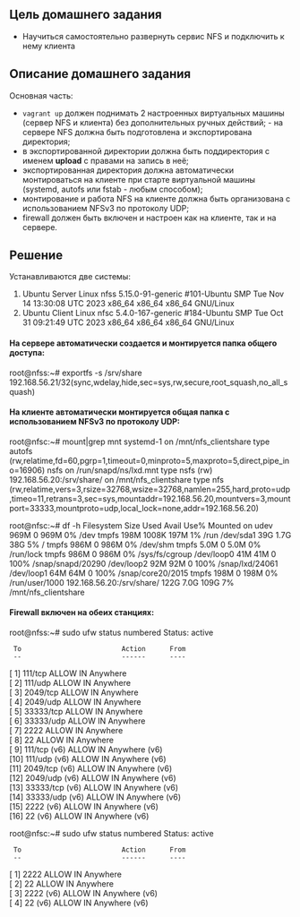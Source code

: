 ## Цель домашнего задания
- Научиться самостоятельно развернуть сервис NFS и подключить к нему клиента
## Описание домашнего задания
Основная часть:
- `vagrant up` должен поднимать 2 настроенных виртуальных машины (сервер NFS и клиента) без дополнительных ручных действий; - на сервере NFS должна быть подготовлена и экспортирована директория;
- в экспортированной директории должна быть поддиректория с именем __upload__ с правами на запись в неё;
- экспортированная директория должна автоматически монтироваться на клиенте при старте виртуальной машины (systemd, autofs или fstab -  любым способом);
- монтирование и работа NFS на клиенте должна быть организована с использованием NFSv3 по протоколу UDP;
- firewall должен быть включен и настроен как на клиенте, так и на сервере.

## Решение
Устанавливаются две системы:
1. Ubuntu Server
Linux nfss 5.15.0-91-generic #101-Ubuntu SMP Tue Nov 14 13:30:08 UTC 2023 x86_64 x86_64 x86_64 GNU/Linux
2. Ubuntu Client
Linux nfsc 5.4.0-167-generic #184-Ubuntu SMP Tue Oct 31 09:21:49 UTC 2023 x86_64 x86_64 x86_64 GNU/Linux

#### На сервере автоматически создается и монтируется папка общего доступа:
root@nfss:~# exportfs -s
/srv/share  192.168.56.21/32(sync,wdelay,hide,sec=sys,rw,secure,root_squash,no_all_squash)

#### На клиенте автоматически монтируется общая папка с использованием NFSv3 по протоколу UDP:
root@nfsc:~# mount|grep mnt
systemd-1 on /mnt/nfs_clientshare type autofs (rw,relatime,fd=60,pgrp=1,timeout=0,minproto=5,maxproto=5,direct,pipe_ino=16906)
nsfs on /run/snapd/ns/lxd.mnt type nsfs (rw)
192.168.56.20:/srv/share/ on /mnt/nfs_clientshare type nfs (rw,relatime,vers=3,rsize=32768,wsize=32768,namlen=255,hard,proto=udp,timeo=11,retrans=3,sec=sys,mountaddr=192.168.56.20,mountvers=3,mountport=33333,mountproto=udp,local_lock=none,addr=192.168.56.20)


root@nfsc:~# df -h
Filesystem                 Size  Used Avail Use% Mounted on
udev                       969M     0  969M   0% /dev
tmpfs                      198M 1008K  197M   1% /run
/dev/sda1                   39G  1.7G   38G   5% /
tmpfs                      986M     0  986M   0% /dev/shm
tmpfs                      5.0M     0  5.0M   0% /run/lock
tmpfs                      986M     0  986M   0% /sys/fs/cgroup
/dev/loop0                  41M   41M     0 100% /snap/snapd/20290
/dev/loop2                  92M   92M     0 100% /snap/lxd/24061
/dev/loop1                  64M   64M     0 100% /snap/core20/2015
tmpfs                      198M     0  198M   0% /run/user/1000
192.168.56.20:/srv/share/  122G  7.0G  109G   7% /mnt/nfs_clientshare

#### Firewall включен на обеих станциях:

root@nfss:~# sudo ufw status numbered
Status: active

     To                         Action      From
     --                         ------      ----
[ 1] 111/tcp                    ALLOW IN    Anywhere                  
[ 2] 111/udp                    ALLOW IN    Anywhere                  
[ 3] 2049/tcp                   ALLOW IN    Anywhere                  
[ 4] 2049/udp                   ALLOW IN    Anywhere                  
[ 5] 33333/tcp                  ALLOW IN    Anywhere                  
[ 6] 33333/udp                  ALLOW IN    Anywhere                  
[ 7] 2222                       ALLOW IN    Anywhere                  
[ 8] 22                         ALLOW IN    Anywhere                  
[ 9] 111/tcp (v6)               ALLOW IN    Anywhere (v6)             
[10] 111/udp (v6)               ALLOW IN    Anywhere (v6)             
[11] 2049/tcp (v6)              ALLOW IN    Anywhere (v6)             
[12] 2049/udp (v6)              ALLOW IN    Anywhere (v6)             
[13] 33333/tcp (v6)             ALLOW IN    Anywhere (v6)             
[14] 33333/udp (v6)             ALLOW IN    Anywhere (v6)             
[15] 2222 (v6)                  ALLOW IN    Anywhere (v6)             
[16] 22 (v6)                    ALLOW IN    Anywhere (v6)             


root@nfsc:~# sudo ufw status numbered
Status: active

     To                         Action      From
     --                         ------      ----
[ 1] 2222                       ALLOW IN    Anywhere                  
[ 2] 22                         ALLOW IN    Anywhere                  
[ 3] 2222 (v6)                  ALLOW IN    Anywhere (v6)             
[ 4] 22 (v6)                    ALLOW IN    Anywhere (v6)  
